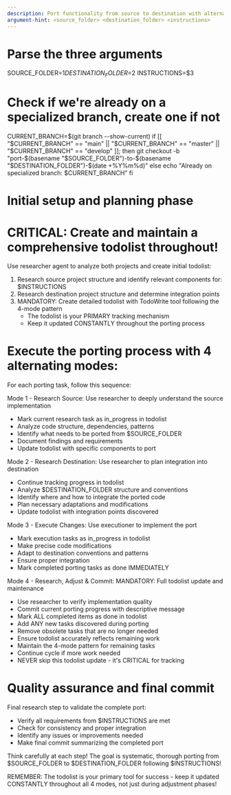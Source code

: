 ```yaml
---
description: Port functionality from source to destination with alternating research and execution steps
argument-hint: <source_folder> <destination_folder> <instructions>
---
```


# Parse the three arguments
SOURCE_FOLDER=$1
DESTINATION_FOLDER=$2
INSTRUCTIONS=$3

# Check if we're already on a specialized branch, create one if not
CURRENT_BRANCH=$(git branch --show-current)
if [[ "$CURRENT_BRANCH" == "main" || "$CURRENT_BRANCH" == "master" || "$CURRENT_BRANCH" == "develop" ]]; then
  git checkout -b "port-$(basename "$SOURCE_FOLDER")-to-$(basename "$DESTINATION_FOLDER")-$(date +%Y%m%d)"
else
  echo "Already on specialized branch: $CURRENT_BRANCH"
fi

# Initial setup and planning phase
# CRITICAL: Create and maintain a comprehensive todolist throughout!
Use researcher agent to analyze both projects and create initial todolist:

1. Research source project structure and identify relevant components for: $INSTRUCTIONS
2. Research destination project structure and determine integration points
3. MANDATORY: Create detailed todolist with TodoWrite tool following the 4-mode pattern
   - The todolist is your PRIMARY tracking mechanism
   - Keep it updated CONSTANTLY throughout the porting process

# Execute the porting process with 4 alternating modes:

For each porting task, follow this sequence:

Mode 1 - Research Source:
  Use researcher to deeply understand the source implementation
  - Mark current research task as in_progress in todolist
  - Analyze code structure, dependencies, patterns
  - Identify what needs to be ported from $SOURCE_FOLDER
  - Document findings and requirements
  - Update todolist with specific components to port

Mode 2 - Research Destination: 
  Use researcher to plan integration into destination
  - Continue tracking progress in todolist
  - Analyze $DESTINATION_FOLDER structure and conventions
  - Identify where and how to integrate the ported code
  - Plan necessary adaptations and modifications
  - Update todolist with integration points discovered

Mode 3 - Execute Changes:
  Use executioner to implement the port
  - Mark execution tasks as in_progress in todolist
  - Make precise code modifications
  - Adapt to destination conventions and patterns
  - Ensure proper integration
  - Mark completed porting tasks as done IMMEDIATELY

Mode 4 - Research, Adjust & Commit:
  MANDATORY: Full todolist update and maintenance
  - Use researcher to verify implementation quality
  - Commit current porting progress with descriptive message
  - Mark ALL completed items as done in todolist
  - Add ANY new tasks discovered during porting
  - Remove obsolete tasks that are no longer needed
  - Ensure todolist accurately reflects remaining work
  - Maintain the 4-mode pattern for remaining tasks
  - Continue cycle if more work needed
  - NEVER skip this todolist update - it's CRITICAL for tracking

# Quality assurance and final commit
Final research step to validate the complete port:
- Verify all requirements from $INSTRUCTIONS are met
- Check for consistency and proper integration
- Identify any issues or improvements needed
- Make final commit summarizing the completed port

Think carefully at each step! The goal is systematic, thorough porting from $SOURCE_FOLDER to $DESTINATION_FOLDER following $INSTRUCTIONS!

REMEMBER: The todolist is your primary tool for success - keep it updated CONSTANTLY throughout all 4 modes, not just during adjustment phases!
